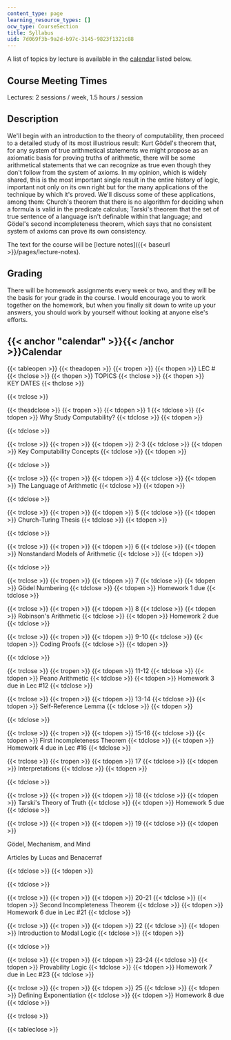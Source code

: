 ```yaml
---
content_type: page
learning_resource_types: []
ocw_type: CourseSection
title: Syllabus
uid: 7d069f3b-9a2d-b97c-3145-9823f1321c88
---
```


A list of topics by lecture is available in the [calendar](#calendar) listed below.

Course Meeting Times
--------------------

Lectures: 2 sessions / week, 1.5 hours / session

Description
-----------

We'll begin with an introduction to the theory of computability, then proceed to a detailed study of its most illustrious result: Kurt Gödel's theorem that, for any system of true arithmetical statements we might propose as an axiomatic basis for proving truths of arithmetic, there will be some arithmetical statements that we can recognize as true even though they don't follow from the system of axioms. In my opinion, which is widely shared, this is the most important single result in the entire history of logic, important not only on its own right but for the many applications of the technique by which it's proved. We'll discuss some of these applications, among them: Church's theorem that there is no algorithm for deciding when a formula is valid in the predicate calculus; Tarski's theorem that the set of true sentence of a language isn't definable within that language; and Gödel's second incompleteness theorem, which says that no consistent system of axioms can prove its own consistency.

The text for the course will be [lecture notes]({{< baseurl >}}/pages/lecture-notes).

Grading
-------

There will be homework assignments every week or two, and they will be the basis for your grade in the course. I would encourage you to work together on the homework, but when you finally sit down to write up your answers, you should work by yourself without looking at anyone else's efforts.

{{< anchor "calendar" >}}{{< /anchor >}}Calendar
------------------------------------------------

{{< tableopen >}}
{{< theadopen >}}
{{< tropen >}}
{{< thopen >}}
LEC #
{{< thclose >}}
{{< thopen >}}
TOPICS
{{< thclose >}}
{{< thopen >}}
KEY DATES
{{< thclose >}}

{{< trclose >}}

{{< theadclose >}}
{{< tropen >}}
{{< tdopen >}}
1
{{< tdclose >}}
{{< tdopen >}}
Why Study Computability?
{{< tdclose >}}
{{< tdopen >}}

{{< tdclose >}}

{{< trclose >}}
{{< tropen >}}
{{< tdopen >}}
2-3
{{< tdclose >}}
{{< tdopen >}}
Key Computability Concepts
{{< tdclose >}}
{{< tdopen >}}

{{< tdclose >}}

{{< trclose >}}
{{< tropen >}}
{{< tdopen >}}
4
{{< tdclose >}}
{{< tdopen >}}
The Language of Arithmetic
{{< tdclose >}}
{{< tdopen >}}

{{< tdclose >}}

{{< trclose >}}
{{< tropen >}}
{{< tdopen >}}
5
{{< tdclose >}}
{{< tdopen >}}
Church-Turing Thesis
{{< tdclose >}}
{{< tdopen >}}

{{< tdclose >}}

{{< trclose >}}
{{< tropen >}}
{{< tdopen >}}
6
{{< tdclose >}}
{{< tdopen >}}
Nonstandard Models of Arithmetic
{{< tdclose >}}
{{< tdopen >}}

{{< tdclose >}}

{{< trclose >}}
{{< tropen >}}
{{< tdopen >}}
7
{{< tdclose >}}
{{< tdopen >}}
Gödel Numbering
{{< tdclose >}}
{{< tdopen >}}
Homework 1 due
{{< tdclose >}}

{{< trclose >}}
{{< tropen >}}
{{< tdopen >}}
8
{{< tdclose >}}
{{< tdopen >}}
Robinson's Arithmetic
{{< tdclose >}}
{{< tdopen >}}
Homework 2 due
{{< tdclose >}}

{{< trclose >}}
{{< tropen >}}
{{< tdopen >}}
9-10
{{< tdclose >}}
{{< tdopen >}}
Coding Proofs
{{< tdclose >}}
{{< tdopen >}}

{{< tdclose >}}

{{< trclose >}}
{{< tropen >}}
{{< tdopen >}}
11-12
{{< tdclose >}}
{{< tdopen >}}
Peano Arithmetic
{{< tdclose >}}
{{< tdopen >}}
Homework 3 due in Lec #12
{{< tdclose >}}

{{< trclose >}}
{{< tropen >}}
{{< tdopen >}}
13-14
{{< tdclose >}}
{{< tdopen >}}
Self-Reference Lemma
{{< tdclose >}}
{{< tdopen >}}

{{< tdclose >}}

{{< trclose >}}
{{< tropen >}}
{{< tdopen >}}
15-16
{{< tdclose >}}
{{< tdopen >}}
First Incompleteness Theorem
{{< tdclose >}}
{{< tdopen >}}
Homework 4 due in Lec #16
{{< tdclose >}}

{{< trclose >}}
{{< tropen >}}
{{< tdopen >}}
17
{{< tdclose >}}
{{< tdopen >}}
Interpretations
{{< tdclose >}}
{{< tdopen >}}

{{< tdclose >}}

{{< trclose >}}
{{< tropen >}}
{{< tdopen >}}
18
{{< tdclose >}}
{{< tdopen >}}
Tarski's Theory of Truth
{{< tdclose >}}
{{< tdopen >}}
Homework 5 due
{{< tdclose >}}

{{< trclose >}}
{{< tropen >}}
{{< tdopen >}}
19
{{< tdclose >}}
{{< tdopen >}}


Gödel, Mechanism, and Mind

Articles by Lucas and Benacerraf


{{< tdclose >}}
{{< tdopen >}}

{{< tdclose >}}

{{< trclose >}}
{{< tropen >}}
{{< tdopen >}}
20-21
{{< tdclose >}}
{{< tdopen >}}
Second Incompleteness Theorem
{{< tdclose >}}
{{< tdopen >}}
Homework 6 due in Lec #21
{{< tdclose >}}

{{< trclose >}}
{{< tropen >}}
{{< tdopen >}}
22
{{< tdclose >}}
{{< tdopen >}}
Introduction to Modal Logic
{{< tdclose >}}
{{< tdopen >}}

{{< tdclose >}}

{{< trclose >}}
{{< tropen >}}
{{< tdopen >}}
23-24
{{< tdclose >}}
{{< tdopen >}}
Provability Logic
{{< tdclose >}}
{{< tdopen >}}
Homework 7 due in Lec #23
{{< tdclose >}}

{{< trclose >}}
{{< tropen >}}
{{< tdopen >}}
25
{{< tdclose >}}
{{< tdopen >}}
Defining Exponentiation
{{< tdclose >}}
{{< tdopen >}}
Homework 8 due
{{< tdclose >}}

{{< trclose >}}

{{< tableclose >}}